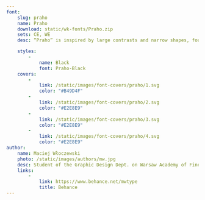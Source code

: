 ```yaml
---
font:
    slug: praho
    name: Praho
    download: static/wk-fonts/Praho.zip
    sets: CE, WE
    desc: “Praho” is inspired by large contrasts and narrow shapes, found in fonts used in Warsaw before 1989, specifically on older street and shop signage. The result is an original modern typeface with a strong local vibe.

    styles:
        -
            name: Black
            font: Praho-Black
    covers:
        -
            link: /static/images/font-covers/praho/1.svg
            color: "#B49D4F"
        -
            link: /static/images/font-covers/praho/2.svg
            color: "#E2E8E9"
        -
            link: /static/images/font-covers/praho/3.svg
            color: "#E2E8E9"
        -
            link: /static/images/font-covers/praho/4.svg
            color: "#E2E8E9"
author:
    name: Maciej Włoczewski
    photo: /static/images/authors/mw.jpg
    desc: Student of the Graphic Design Dept. on Warsaw Academy of Fine Arts. Type designer and a photographer.
    links:
        -
            link: https://www.behance.net/mwtype
            title: Behance
---
```

